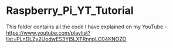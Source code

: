 # Raspberry_Pi_YT_Tutorial
This folder contains all the code I have explained on my YouTube - https://www.youtube.com/playlist?list=PLnDLZy2UodwES3Yj5LXTRnnpLC04KNOZO
